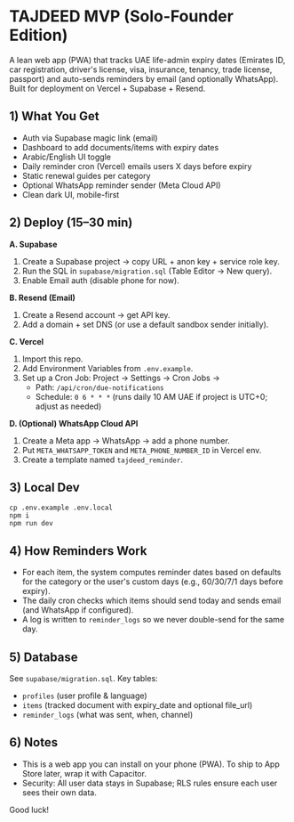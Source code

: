 # TAJDEED MVP (Solo-Founder Edition)

A lean web app (PWA) that tracks UAE life-admin expiry dates (Emirates ID, car registration, driver's license, visa, insurance, tenancy, trade license, passport) and auto-sends reminders by email (and optionally WhatsApp). Built for deployment on Vercel + Supabase + Resend.

## 1) What You Get
- Auth via Supabase magic link (email)
- Dashboard to add documents/items with expiry dates
- Arabic/English UI toggle
- Daily reminder cron (Vercel) emails users X days before expiry
- Static renewal guides per category
- Optional WhatsApp reminder sender (Meta Cloud API)
- Clean dark UI, mobile-first

## 2) Deploy (15–30 min)
**A. Supabase**
1. Create a Supabase project → copy URL + anon key + service role key.
2. Run the SQL in `supabase/migration.sql` (Table Editor → New query).
3. Enable Email auth (disable phone for now).

**B. Resend (Email)**
1. Create a Resend account → get API key.
2. Add a domain + set DNS (or use a default sandbox sender initially).

**C. Vercel**
1. Import this repo.
2. Add Environment Variables from `.env.example`.
3. Set up a Cron Job: Project → Settings → Cron Jobs →
   - Path: `/api/cron/due-notifications`
   - Schedule: `0 6 * * *` (runs daily 10 AM UAE if project is UTC+0; adjust as needed)

**D. (Optional) WhatsApp Cloud API**
1. Create a Meta app → WhatsApp → add a phone number.
2. Put `META_WHATSAPP_TOKEN` and `META_PHONE_NUMBER_ID` in Vercel env.
3. Create a template named `tajdeed_reminder`.

## 3) Local Dev
```
cp .env.example .env.local
npm i
npm run dev
```

## 4) How Reminders Work
- For each item, the system computes reminder dates based on defaults for the category or the user's custom days (e.g., 60/30/7/1 days before expiry).
- The daily cron checks which items should send today and sends email (and WhatsApp if configured).
- A log is written to `reminder_logs` so we never double-send for the same day.

## 5) Database
See `supabase/migration.sql`. Key tables:
- `profiles` (user profile & language)
- `items` (tracked document with expiry_date and optional file_url)
- `reminder_logs` (what was sent, when, channel)

## 6) Notes
- This is a web app you can install on your phone (PWA). To ship to App Store later, wrap it with Capacitor.
- Security: All user data stays in Supabase; RLS rules ensure each user sees their own data.

Good luck!
